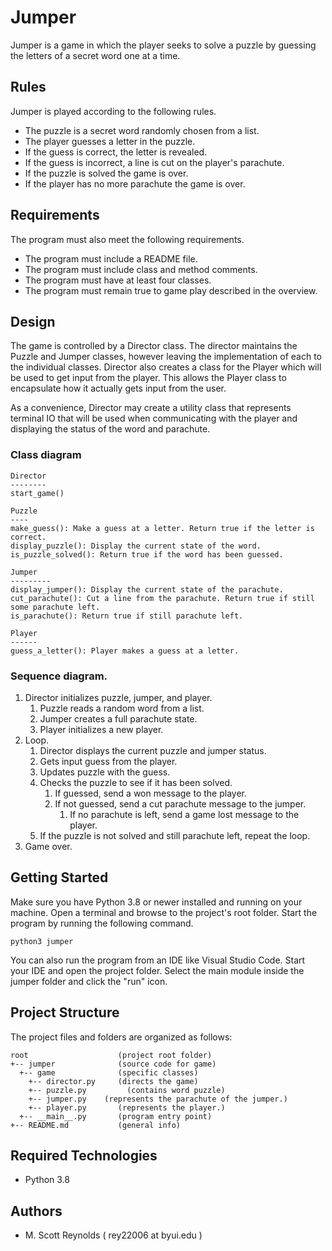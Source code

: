# Jumper

Jumper is a game in which the player seeks to solve a puzzle by guessing the letters of a secret word one at a time.

## Rules

Jumper is played according to the following rules.

- The puzzle is a secret word randomly chosen from a list.
- The player guesses a letter in the puzzle.
- If the guess is correct, the letter is revealed.
- If the guess is incorrect, a line is cut on the player's parachute.
- If the puzzle is solved the game is over.
- If the player has no more parachute the game is over.

## Requirements

The program must also meet the following requirements.

- The program must include a README file.
- The program must include class and method comments.
- The program must have at least four classes.
- The program must remain true to game play described in the overview.


## Design

The game is controlled by a Director class. The director maintains the Puzzle and Jumper classes, however leaving the implementation of each to the individual classes. Director also creates a class for the Player which will be used to get input from the player. This allows the Player class to encapsulate how it actually gets input from the user.

As a convenience, Director may create a utility class that represents terminal IO that will be used when communicating with the player and displaying the status of the word and parachute.

### Class diagram

```
Director
--------
start_game()

Puzzle
----
make_guess(): Make a guess at a letter. Return true if the letter is correct.
display_puzzle(): Display the current state of the word.
is_puzzle_solved(): Return true if the word has been guessed.

Jumper
---------
display_jumper(): Display the current state of the parachute.
cut_parachute(): Cut a line from the parachute. Return true if still some parachute left.
is_parachute(): Return true if still parachute left.

Player
------
guess_a_letter(): Player makes a guess at a letter.
```

### Sequence diagram.

1. Director initializes puzzle, jumper, and player.
    1. Puzzle reads a random word from a list.
    2. Jumper creates a full parachute state.
    3. Player initializes a new player.
2. Loop.
    1. Director displays the current puzzle and jumper status.
    2. Gets input guess from the player.
    3. Updates puzzle with the guess.
    4. Checks the puzzle to see if it has been solved.
        1. If guessed, send a won message to the player.
        2. If not guessed, send a cut parachute message to the jumper.
            1. If no parachute is left, send a game lost message to the player.
    5. If the puzzle is not solved and still parachute left, repeat the loop.
3. Game over.

## Getting Started

Make sure you have Python 3.8 or newer installed and running on your machine. Open a terminal and browse to the project's root folder. Start the program by running the following command.
```
python3 jumper 
```
You can also run the program from an IDE like Visual Studio Code. Start your IDE and open the project folder. Select the main module inside the jumper folder and click the "run" icon.

## Project Structure

The project files and folders are organized as follows:

```
root                    (project root folder)
+-- jumper              (source code for game)
  +-- game              (specific classes)
    +-- director.py     (directs the game)
    +-- puzzle.py         (contains word puzzle)
    +-- jumper.py    (represents the parachute of the jumper.)
    +-- player.py       (represents the player.)
  +-- __main__.py       (program entry point)
+-- README.md           (general info)
```

## Required Technologies

* Python 3.8

## Authors

* M. Scott Reynolds ( rey22006 at byui.edu )
